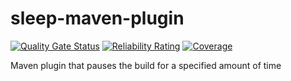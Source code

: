 # sleep-maven-plugin
[![Quality Gate Status](https://sonarcloud.io/api/project_badges/measure?project=fbrandes_sleep-maven-plugin&metric=alert_status)](https://sonarcloud.io/summary/new_code?id=fbrandes_sleep-maven-plugin)
[![Reliability Rating](https://sonarcloud.io/api/project_badges/measure?project=fbrandes_sleep-maven-plugin&metric=reliability_rating)](https://sonarcloud.io/summary/new_code?id=fbrandes_sleep-maven-plugin)
[![Coverage](https://sonarcloud.io/api/project_badges/measure?project=fbrandes_sleep-maven-plugin&metric=coverage)](https://sonarcloud.io/summary/new_code?id=fbrandes_sleep-maven-plugin)

Maven plugin that pauses the build for a specified amount of time
